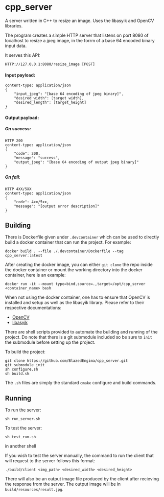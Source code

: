# cpp_server
A server written in C++ to resize an image. Uses the libasyik and OpenCV libraries.

The program creates a simple HTTP server that listens on port 8080 of localhost to
resize a jpeg image, in the forrm of a base 64 encoded binary input data.

It serves this API:
```
HTTP://127.0.0.1:8080/resize_image [POST]
```

#### Input payload:  
```
content-type: application/json
{
    "input_jpeg": "[base 64 encoding of jpeg binary]",
    "desired_width": [target_width],
    "desired_length": [target_height]
}
```

#### Output payload:
##### On success:
```
HTTP 200
content-type: application/json
{
    "code": 200,
    "message": "success",
    "output_jpeg": "[base 64 encoding of output jpeg binary]"
}
```

##### On fail:
```
HTTP 4XX/5XX
content-type: application/json
{
    "code": 4xx/5xx,
    "message": "[output error description]"
}
```

## Building
There is Dockerfile given under `.devcontainer` which can be used to directly build a docker container that can run the project.
For example:
```
docker build . --file ./.devcontainer/Dockerfile --tag cpp_server:latest
```

After creating the docker image, you can either `git clone` the repo inside the docker container or mount the working directory into
the docker container, here is an example:
```
docker run -it --mount type=bind,source=.,target=/opt/cpp_server <container_name> bash
```

When not using the docker container, one has to ensure that OpenCV is installed and setup as well as the libasyik library. Please refer to their
respective documentations:
- [OpenCV](https://github.com/opencv/opencv)
- [libasyik](https://github.com/okyfirmansyah/libasyik)

There are shell scripts provided to automate the building and running of the project. Do note that there is a git submodule included so be sure
to `init` the submodule before setting up the project.

To build the project:
```
git clone https://github.com/BlazedEngima/cpp_server.git
git submodule init
sh configure.sh
sh build.sh
```

The `.sh` files are simply the standard `cmake` configure and build commands.

## Running
To run the server:
```
sh run_server.sh
```
To test the server:
```
sh test_run.sh
```
in another shell

If you wish to test the server manually, the command to run the client that will request to the server follows this format:
```
./build/client <img_path> <desired_width> <desired_height>
```
There will also be an output image file produced by the client after recieving the response from the server. The output image will be in `build/resources/result.jpg`.
